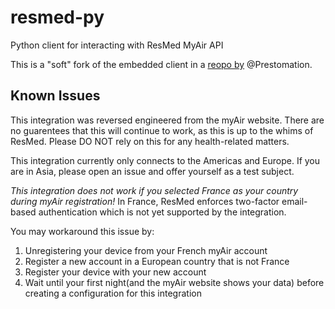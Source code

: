 # resmed-py
Python client for interacting with ResMed MyAir API

This is a "soft" fork of the embedded client in a [reopo by](https://github.com/prestomation/resmed_myair_sensors/) @Prestomation. 

## Known Issues

This integration was reversed engineered from the myAir website. There are no guarentees that this will continue to work, as this is up to the whims of ResMed. Please DO NOT rely on this for any health-related matters.

This integration currently only connects to the Americas and Europe. If you are in Asia, please open an issue and offer yourself as a test subject.

_This integration does not work if you selected France as your country during myAir registration!_
In France, ResMed enforces two-factor email-based authentication which is not yet supported by the integration.

You may workaround this issue by:
1. Unregistering your device from your French myAir account
1. Register a new account in a European country that is not France
1. Register your device with your new account
1. Wait until your first night(and the myAir website shows your data) before creating a configuration for this integration



